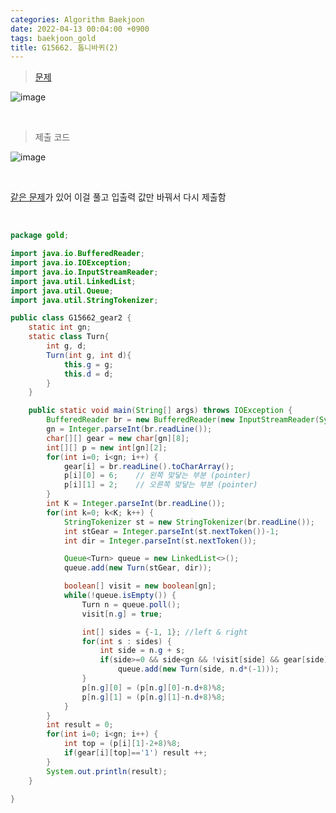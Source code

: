 ```yaml
---
categories: Algorithm Baekjoon
date: 2022-04-13 00:04:00 +0900
tags: baekjoon_gold
title: G15662. 톱니바퀴(2)
---
```


> [문제](https://www.acmicpc.net/problem/15662)

![image](https://user-images.githubusercontent.com/80896077/173897723-e65a1fbf-6d4e-4a6e-ab1a-707097e8cb86.png)

<br>

> 제출 코드

![image](https://user-images.githubusercontent.com/80896077/173897755-44bb0fae-b4f1-449f-bb43-08eba343234f.png)

<br>

[같은 문제](https://www.acmicpc.net/problem/14819)가 있어 이걸 풀고 입출력 값만 바꿔서 다시 제출함

<br>

```java
package gold;

import java.io.BufferedReader;
import java.io.IOException;
import java.io.InputStreamReader;
import java.util.LinkedList;
import java.util.Queue;
import java.util.StringTokenizer;

public class G15662_gear2 {
	static int gn;
	static class Turn{
		int g, d;
		Turn(int g, int d){
			this.g = g;
			this.d = d;
		}
	}

	public static void main(String[] args) throws IOException {
		BufferedReader br = new BufferedReader(new InputStreamReader(System.in));
		gn = Integer.parseInt(br.readLine());
		char[][] gear = new char[gn][8];
		int[][] p = new int[gn][2];
		for(int i=0; i<gn; i++) {
			gear[i] = br.readLine().toCharArray();
			p[i][0] = 6;	// 왼쪽 맞닿는 부분 (pointer)
			p[i][1] = 2;	// 오른쪽 맞닿는 부분 (pointer)
		}
		int K = Integer.parseInt(br.readLine());
		for(int k=0; k<K; k++) {
			StringTokenizer st = new StringTokenizer(br.readLine());
			int stGear = Integer.parseInt(st.nextToken())-1;
			int dir = Integer.parseInt(st.nextToken());

			Queue<Turn> queue = new LinkedList<>();
			queue.add(new Turn(stGear, dir));

			boolean[] visit = new boolean[gn];
			while(!queue.isEmpty()) {
				Turn n = queue.poll();
				visit[n.g] = true;

				int[] sides = {-1, 1}; //left & right
				for(int s : sides) {
					int side = n.g + s;
					if(side>=0 && side<gn && !visit[side] && gear[side][p[side][(s==-1)?1:0]]!=gear[n.g][p[n.g][(s==-1)?0:1]])
						queue.add(new Turn(side, n.d*(-1)));
				}
				p[n.g][0] = (p[n.g][0]-n.d+8)%8;
				p[n.g][1] = (p[n.g][1]-n.d+8)%8;
			}
		}
		int result = 0;
		for(int i=0; i<gn; i++) {
			int top = (p[i][1]-2+8)%8;
			if(gear[i][top]=='1') result ++;
		}
		System.out.println(result);
	}

}
```
